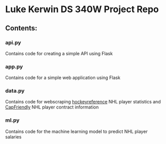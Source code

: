 # Luke Kerwin DS 340W Project Repo

## Contents:

### api.py
Contains code for creating a simple API using Flask

### app.py
Contains code for a simple web application using Flask

### data.py
Contains code for webscraping [hockeyreference](https://www.hockey-reference.com/) NHL player statistics and [CapFriendly](https://www.capfriendly.com/) NHL player contract information

### ml.py
Contains code for the machine learning model to predict NHL player salaries